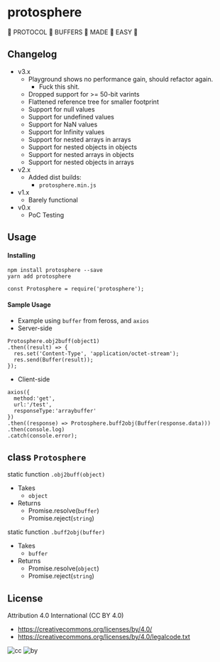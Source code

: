 # protosphere
:clap: PROTOCOL :clap: BUFFERS :clap: MADE :clap: EASY :clap:

## Changelog

* v3.x
  * Playground shows no performance gain, should refactor again.
    * Fuck this shit.
  * Dropped support for >= 50-bit varints
  * Flattened reference tree for smaller footprint
  * Support for null values
  * Support for undefined values
  * Support for NaN values
  * Support for Infinity values
  * Support for nested arrays in arrays
  * Support for nested objects in objects
  * Support for nested arrays in objects
  * Support for nested objects in arrays
* v2.x
  * Added dist builds:
    * `protosphere.min.js`
* v1.x
  * Barely functional
* v0.x
  * PoC Testing

## Usage

#### Installing

```
npm install protosphere --save
yarn add protosphere
```
```
const Protosphere = require('protosphere');
```

#### Sample Usage
* Example using `buffer` from feross, and `axios`
* Server-side
```
Protosphere.obj2buff(object1)
.then((result) => {
  res.set('Content-Type', 'application/octet-stream');
  res.send(Buffer(result));
});
```
* Client-side
```
axios({
  method:'get',
  url:'/test',
  responseType:'arraybuffer'
})
.then((response) => Protosphere.buff2obj(Buffer(response.data)))
.then(console.log)
.catch(console.error);
```

## class `Protosphere`

static function `.obj2buff(object)`
* Takes
  * `object`
* Returns
  * Promise.resolve(`buffer`)
  * Promise.reject(`string`)

static function `.buff2obj(buffer)`
* Takes
  * `buffer`
* Returns
  * Promise.resolve(`object`)
  * Promise.reject(`string`)

## License

Attribution 4.0 International (CC BY 4.0)

* https://creativecommons.org/licenses/by/4.0/
* https://creativecommons.org/licenses/by/4.0/legalcode.txt

![cc](https://creativecommons.org/images/deed/cc_blue_x2.png) ![by](https://creativecommons.org/images/deed/attribution_icon_blue_x2.png)
